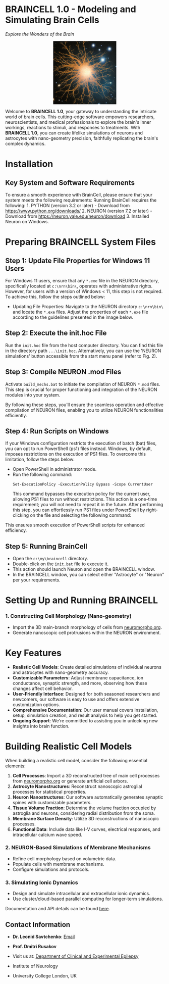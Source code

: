 # BRAINCELL 1.0 - Modeling and Simulating Brain Cells
*Explore the Wonders of the Brain*

<p align="center">
<img src="https://github.com/LeonidSavtchenko/BrainCellNew/blob/main/2696937247-astrocyte.jpg" alt="Brain Cell" width=200 height=200 style="display:block; margin:auto;"/>
</p>

Welcome to **BRAINCELL 1.0**, your gateway to understanding the intricate world of brain cells. This cutting-edge software empowers researchers, neuroscientists, and medical professionals to explore the brain's inner workings, reactions to stimuli, and responses to treatments. With **BRAINCELL 1.0**, you can create lifelike simulations of neurons and astrocytes with nano-geometry precision, faithfully replicating the brain's complex dynamics.

# Installation

  ## Key System and Software Requirements
  
  To ensure a smooth experience with BrainCell, please ensure that your system meets the following requirements:
  Running BrainCell requires the following:
    1.	PYTHON (version 3.2 or later) - Download from https://www.python.org/downloads/
    2.	NEURON (version 7.2 or later) - Download from https://neuron.yale.edu/neuron/download
    3.  Installed Neuron on Windows.


# Preparing BRAINCELL System Files

## Step 1: Update File Properties for Windows 11 Users
For Windows 11 users, ensure that any `*.exe` file in the NEURON directory, specifically located at `c:\nrn\bin\`, operates with administrative rights. However, for users with a version of Windows < 11, this step is not required. To achieve this, follow the steps outlined below:
- Updating File Properties: Navigate to the NEURON directory `c:\nrn\bin\` and locate the `*.exe` files. Adjust the properties of each `*.exe` file according to the guidelines presented in the image below.

## Step 2: Execute the init.hoc File
Run the `init.hoc` file from the host computer directory. You can find this file in the directory path `...\init.hoc`. Alternatively, you can use the 'NEURON simulations' button accessible from the start menu panel (refer to Fig. 2).

## Step 3: Compile NEURON .mod Files
Activate `build_mechs.bat` to initiate the compilation of NEURON `*.mod` files. This step is crucial for proper functioning and integration of the NEURON modules into your system.

By following these steps, you'll ensure the seamless operation and effective compilation of NEURON files, enabling you to utilize NEURON functionalities efficiently.

## Step 4: Run Scripts on Windows
If your Windows configuration restricts the execution of batch (bat) files, you can opt to run PowerShell (ps1) files instead. Windows, by default, imposes restrictions on the execution of PS1 files. To overcome this limitation, follow the steps below:
- Open PowerShell in administrator mode.
- Run the following command:
    ```
    Set-ExecutionPolicy -ExecutionPolicy Bypass -Scope CurrentUser
    ```
  This command bypasses the execution policy for the current user, allowing PS1 files to run without restrictions.
  This action is a one-time requirement; you will not need to repeat it in the future. After performing this step, you can effortlessly run PS1 files under PowerShell by right-clicking on the file and selecting the following command:


This ensures smooth execution of PowerShell scripts for enhanced efficiency.

## Step 5: Running BrainCell
- Open the `c:\my\braincell` directory.
- Double-click on the `init.bat` file to execute it.
- This action should launch Neuron and open the BRAINCELL window.
- In the BRAINCELL window, you can select either "Astrocyte" or "Neuron" per your requirements.



# Setting Up and Running BRAINCELL
### 1. Constructing Cell Morphology (Nano-geometry)
- Import the 3D main-branch morphology of cells from [neuromorpho.org](https://neuromorpho.org/).
- Generate nanoscopic cell protrusions within the NEURON environment.

# Key Features
- **Realistic Cell Models**: Create detailed simulations of individual neurons and astrocytes with nano-geometry accuracy.
- **Customizable Parameters**: Adjust membrane capacitance, ion conductance, synaptic strength, and more, observing how these changes affect cell behavior.
- **User-Friendly Interface**: Designed for both seasoned researchers and newcomers, our software is easy to use and offers extensive customization options.
- **Comprehensive Documentation**: Our user manual covers installation, setup, simulation creation, and result analysis to help you get started.
- **Ongoing Support**: We're committed to assisting you in unlocking new insights into brain function.

# Building Realistic Cell Models
When building a realistic cell model, consider the following essential elements:
1. **Cell Processes**: Import a 3D reconstructed tree of main cell processes from [neuromorpho.org](https://neuromorpho.org/) or generate artificial cell arbors.
2. **Astrocyte Nanostructures**: Reconstruct nanoscopic astroglial processes for statistical properties.
3. **Neuron Nanostructures**: Our software automatically generates synaptic spines with customizable parameters.
4. **Tissue Volume Fraction**: Determine the volume fraction occupied by astroglia and neurons, considering radial distribution from the soma.
5. **Membrane Surface Density**: Utilize 3D reconstructions of nanoscopic processes.
6. **Functional Data**: Include data like I-V curves, electrical responses, and intracellular calcium wave speed.



### 2. NEURON-Based Simulations of Membrane Mechanisms
- Refine cell morphology based on volumetric data.
- Populate cells with membrane mechanisms.
- Configure simulations and protocols.

### 3. Simulating Ionic Dynamics
- Design and simulate intracellular and extracellular ionic dynamics.
- Use cluster/cloud-based parallel computing for longer-term simulations.

Documentation and API details can be found [here](https://github.com/LeonidSavtchenko/BrainCellNew).

## Contact Information
- **Dr. Leonid Savtchenko**: [Email](mailto:savtchenko#yahoo.com)
- **Prof. Dmitri Rusakov**
- Visit us at:
  [Department of Clinical and Experimental Epilepsy](http://www.ucl.ac.uk/ion/departments/epilepsy/themes/synaptic-imaging)
  
-  Institute of Neurology
-  University College London, UK